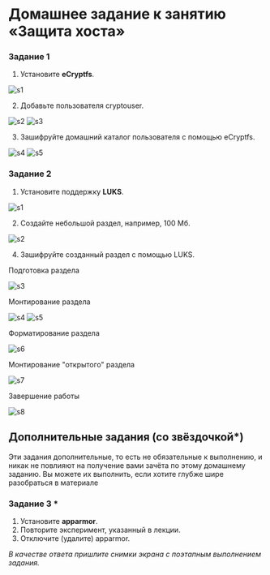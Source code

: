 # Домашнее задание к занятию  «Защита хоста»


### Задание 1

1. Установите **eCryptfs**.

![s1](https://github.com/svpuzin/HomeWorkNetology/blob/main/Информационная%20безопасность/Защита%20хоста/img/Снимок%20экрана%202024-05-14%20в%2000.21.57.png)

2. Добавьте пользователя cryptouser.

![s2](https://github.com/svpuzin/HomeWorkNetology/blob/main/Информационная%20безопасность/Защита%20хоста/img/Снимок%20экрана%202024-05-14%20в%2000.37.18.png)
![s3](https://github.com/svpuzin/HomeWorkNetology/blob/main/Информационная%20безопасность/Защита%20хоста/img/Снимок%20экрана%202024-05-14%20в%2000.43.25.png)

3. Зашифруйте домашний каталог пользователя с помощью eCryptfs.

![s4](https://github.com/svpuzin/HomeWorkNetology/blob/main/Информационная%20безопасность/Защита%20хоста/img/Снимок%20экрана%202024-05-14%20в%2000.52.29.png)
![s5](https://github.com/svpuzin/HomeWorkNetology/blob/main/Информационная%20безопасность/Защита%20хоста/img/Снимок%20экрана%202024-05-14%20в%2000.55.08.png)


 

### Задание 2

1. Установите поддержку **LUKS**.

![s1](https://github.com/svpuzin/HomeWorkNetology/blob/main/Информационная%20безопасность/Защита%20хоста/img/Снимок%20экрана%202024-05-14%20в%2023.53.42.png)

2. Создайте небольшой раздел, например, 100 Мб.

![s2](https://github.com/svpuzin/HomeWorkNetology/blob/main/Информационная%20безопасность/Защита%20хоста/img/Снимок%20экрана%202024-05-16%20в%2022.15.25.png)

4. Зашифруйте созданный раздел с помощью LUKS.

Подготовка раздела

![s3](https://github.com/svpuzin/HomeWorkNetology/blob/main/Информационная%20безопасность/Защита%20хоста/img/Снимок%20экрана%202024-05-16%20в%2022.40.39.png)

Монтирование раздела

![s4](https://github.com/svpuzin/HomeWorkNetology/blob/main/Информационная%20безопасность/Защита%20хоста/img/Снимок%20экрана%202024-05-16%20в%2022.43.08.png)
![s5](https://github.com/svpuzin/HomeWorkNetology/blob/main/Информационная%20безопасность/Защита%20хоста/img/Снимок%20экрана%202024-05-16%20в%2022.57.35.png)

Форматирование раздела

![s6](https://github.com/svpuzin/HomeWorkNetology/blob/main/Информационная%20безопасность/Защита%20хоста/img/Снимок%20экрана%202024-05-16%20в%2022.58.45.png)

Монтирование "открытого" раздела

![s7](https://github.com/svpuzin/HomeWorkNetology/blob/main/Информационная%20безопасность/Защита%20хоста/img/Снимок%20экрана%202024-05-16%20в%2023.10.27.png)

Завершение работы

![s8](https://github.com/svpuzin/HomeWorkNetology/blob/main/Информационная%20безопасность/Защита%20хоста/img/Снимок%20экрана%202024-05-16%20в%2023.13.20.png)


## Дополнительные задания (со звёздочкой*)

Эти задания дополнительные, то есть не обязательные к выполнению, и никак не повлияют на получение вами зачёта по этому домашнему заданию. Вы можете их выполнить, если хотите глубже шире разобраться в материале

### Задание 3 *

1. Установите **apparmor**.
2. Повторите эксперимент, указанный в лекции.
3. Отключите (удалите) apparmor.


*В качестве ответа пришлите снимки экрана с поэтапным выполнением задания.*
